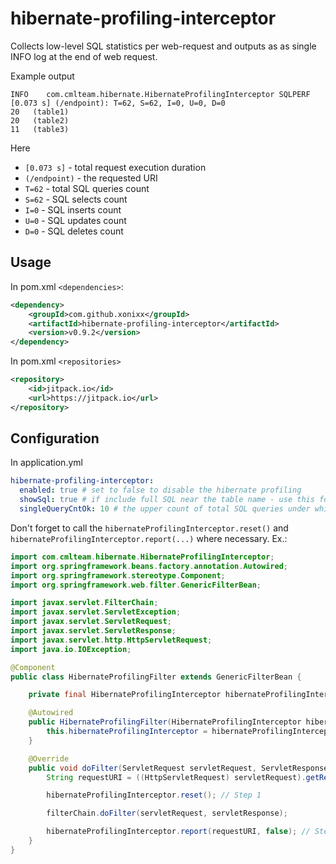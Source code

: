 # hibernate-profiling-interceptor

Collects low-level SQL statistics per web-request and outputs as as single INFO log at the end of web request.

Example output

```
INFO	com.cmlteam.hibernate.HibernateProfilingInterceptor	SQLPERF [0.073 s] (/endpoint): T=62, S=62, I=0, U=0, D=0
20   (table1)        
20   (table2)            
11   (table3)
```

Here

+ `[0.073 s]` - total request execution duration
+ `(/endpoint)` - the requested URI
+ `T=62` - total SQL queries count 
+ `S=62` - SQL selects count 
+ `I=0` - SQL inserts count 
+ `U=0` - SQL updates count 
+ `D=0` - SQL deletes count 

## Usage

In pom.xml `<dependencies>`:

```xml
<dependency>
    <groupId>com.github.xonixx</groupId>
    <artifactId>hibernate-profiling-interceptor</artifactId>
    <version>v0.9.2</version>
</dependency>
``` 

In pom.xml `<repositories>`

```xml
<repository>
    <id>jitpack.io</id>
    <url>https://jitpack.io</url>
</repository>
```          

## Configuration

In application.yml

```yaml
hibernate-profiling-interceptor:
  enabled: true # set to false to disable the hibernate profiling 
  showSql: true # if include full SQL near the table name - use this for local debug, set to false in prod
  singleQueryCntOk: 10 # the upper count of total SQL queries under which the hibernate profiling log won't show, you can set to 1 to show always
```

Don't forget to call the `hibernateProfilingInterceptor.reset()` and `hibernateProfilingInterceptor.report(...)` where necessary. Ex.: 

```java
import com.cmlteam.hibernate.HibernateProfilingInterceptor;
import org.springframework.beans.factory.annotation.Autowired;
import org.springframework.stereotype.Component;
import org.springframework.web.filter.GenericFilterBean;

import javax.servlet.FilterChain;
import javax.servlet.ServletException;
import javax.servlet.ServletRequest;
import javax.servlet.ServletResponse;
import javax.servlet.http.HttpServletRequest;
import java.io.IOException;

@Component
public class HibernateProfilingFilter extends GenericFilterBean {

    private final HibernateProfilingInterceptor hibernateProfilingInterceptor;

    @Autowired
    public HibernateProfilingFilter(HibernateProfilingInterceptor hibernateProfilingInterceptor) {
        this.hibernateProfilingInterceptor = hibernateProfilingInterceptor;
    }

    @Override
    public void doFilter(ServletRequest servletRequest, ServletResponse servletResponse, FilterChain filterChain) throws IOException, ServletException {
        String requestURI = ((HttpServletRequest) servletRequest).getRequestURI();

        hibernateProfilingInterceptor.reset(); // Step 1

        filterChain.doFilter(servletRequest, servletResponse);

        hibernateProfilingInterceptor.report(requestURI, false); // Step 2
    }
}
```
